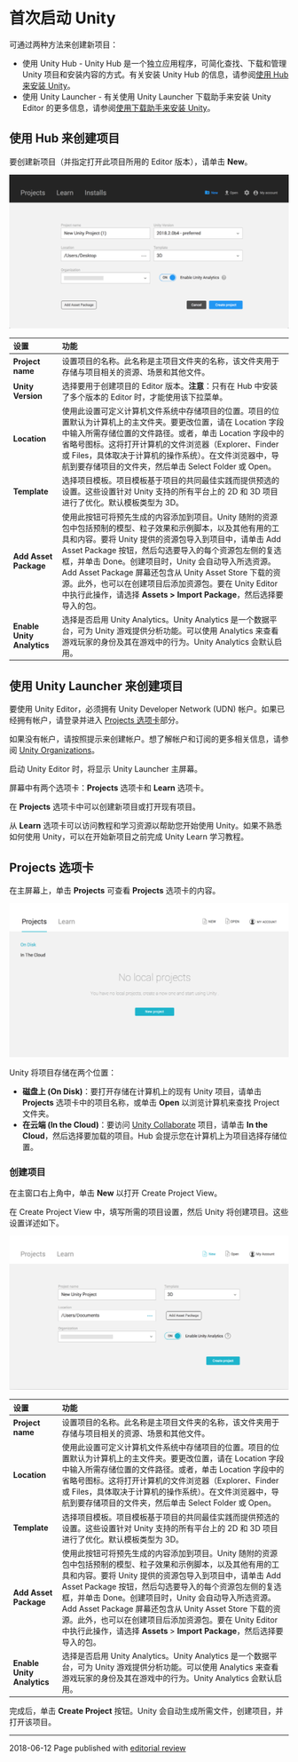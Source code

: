 # 首次启动 Unity

可通过两种方法来创建新项目：

* 使用 Unity Hub - Unity Hub 是一个独立应用程序，可简化查找、下载和管理 Unity 项目和安装内容的方式。有关安装 Unity Hub 的信息，请参阅[使用 Hub 来安装 Unity](GettingStartedInstallingHub.html)。
* 使用 Unity Launcher - 有关使用 Unity Launcher 下载助手来安装 Unity Editor 的更多信息，请参阅[使用下载助手来安装 Unity](DeployingUnityOffline.html)。

## 使用 Hub 来创建项目

要创建新项目（并指定打开此项目所用的 Editor 版本），请单击 __New__。

![在 Hub 中创建项目](../uploads/Main/gs_crate_project_hub.png)

| 设置| 功能 |
|:---|:---| 
| __Project name__| 设置项目的名称。此名称是主项目文件夹的名称，该文件夹用于存储与项目相关的资源、场景和其他文件。  |
| __Unity Version__| 选择要用于创建项目的 Editor 版本。**注意**：只有在 Hub 中安装了多个版本的 Editor 时，才能使用该下拉菜单。 |
| __Location__| 使用此设置可定义计算机文件系统中存储项目的位置。项目的位置默认为计算机上的主文件夹。要更改位置，请在 Location 字段中输入所需存储位置的文件路径。或者，单击 Location 字段中的省略号图标。这将打开计算机的文件浏览器（Explorer、Finder 或 Files，具体取决于计算机的操作系统）。在文件浏览器中，导航到要存储项目的文件夹，然后单击 Select Folder 或 Open。 |
| __Template__| 选择项目模板。项目模板基于项目的共同最佳实践而提供预选的设置。这些设置针对 Unity 支持的所有平台上的 2D 和 3D 项目进行了优化。默认模板类型为 3D。  |
| __Add Asset Package__| 使用此按钮可将预先生成的内容添加到项目。Unity 随附的资源包中包括预制的模型、粒子效果和示例脚本，以及其他有用的工具和内容。要将 Unity 提供的资源包导入到项目中，请单击 Add Asset Package 按钮，然后勾选要导入的每个资源包左侧的复选框，并单击 Done。创建项目时，Unity 会自动导入所选资源。Add Asset Package 屏幕还包含从 Unity Asset Store 下载的资源。此外，也可以在创建项目后添加资源包。要在 Unity Editor 中执行此操作，请选择 __Assets > Import Package__，然后选择要导入的包。 |
| __Enable Unity Analytics__| 选择是否启用 Unity Analytics。Unity Analytics 是一个数据平台，可为 Unity 游戏提供分析功能。可以使用 Analytics 来查看游戏玩家的身份及其在游戏中的行为。Unity Analytics 会默认启用。 |

## 使用 Unity Launcher 来创建项目

要使用 Unity Editor，必须拥有 Unity Developer Network (UDN) 帐户。如果已经拥有帐户，请登录并进入 [Projects 选项卡](#projects)部分。

如果没有帐户，请按照提示来创建帐户。想了解帐户和订阅的更多相关信息，请参阅 [Unity Organizations](OrgsUnityOrganizations.html)。

启动 Unity Editor 时，将显示 Unity Launcher 主屏幕。

屏幕中有两个选项卡：__Projects__ 选项卡和 __Learn__ 选项卡。

在 __Projects__ 选项卡中可以创建新项目或打开现有项目。

从 __Learn__ 选项卡可以访问教程和学习资源以帮助您开始使用 Unity。如果不熟悉如何使用 Unity，可以在开始新项目之前完成 Unity Learn 学习教程。


<a name="projects"></a> 
## Projects 选项卡

在主屏幕上，单击 __Projects__ 可查看 __Projects__ 选项卡的内容。

![主屏幕中的 Project 选项卡](../uploads/Main/gs_edtor_projects_tab.png)

Unity 将项目存储在两个位置：

* __磁盘上 (On Disk)__：要打开存储在计算机上的现有 Unity 项目，请单击 __Projects__ 选项卡中的项目名称，或单击 __Open__ 以浏览计算机来查找 Project 文件夹。
* __在云端 (In the Cloud)__：要访问 [Unity Collaborate](UnityCollaborate.html) 项目，请单击 __In the Cloud__，然后选择要加载的项目。Hub 会提示您在计算机上为项目选择存储位置。

### 创建项目

在主窗口右上角中，单击 __New__ 以打开 Create Project View。

在 Create Project View 中，填写所需的项目设置，然后 Unity 将创建项目。这些设置详述如下。

![主屏幕的 Create Project 窗口](../uploads/Main/gs_editor_home_screen.png)

| 设置| 功能 |
|:---|:---| 
| __Project name__| 设置项目的名称。此名称是主项目文件夹的名称，该文件夹用于存储与项目相关的资源、场景和其他文件。  |
| __Location__| 使用此设置可定义计算机文件系统中存储项目的位置。项目的位置默认为计算机上的主文件夹。要更改位置，请在 Location 字段中输入所需存储位置的文件路径。或者，单击 Location 字段中的省略号图标。这将打开计算机的文件浏览器（Explorer、Finder 或 Files，具体取决于计算机的操作系统）。在文件浏览器中，导航到要存储项目的文件夹，然后单击 Select Folder 或 Open。 |
| __Template__| 选择项目模板。项目模板基于项目的共同最佳实践而提供预选的设置。这些设置针对 Unity 支持的所有平台上的 2D 和 3D 项目进行了优化。默认模板类型为 3D。  |
| __Add Asset Package__| 使用此按钮可将预先生成的内容添加到项目。Unity 随附的资源包中包括预制的模型、粒子效果和示例脚本，以及其他有用的工具和内容。要将 Unity 提供的资源包导入到项目中，请单击 Add Asset Package 按钮，然后勾选要导入的每个资源包左侧的复选框，并单击 Done。创建项目时，Unity 会自动导入所选资源。Add Asset Package 屏幕还包含从 Unity Asset Store 下载的资源。此外，也可以在创建项目后添加资源包。要在 Unity Editor 中执行此操作，请选择 __Assets__ > __Import Package__，然后选择要导入的包。 |
| __Enable Unity Analytics__| 选择是否启用 Unity Analytics。Unity Analytics 是一个数据平台，可为 Unity 游戏提供分析功能。可以使用 Analytics 来查看游戏玩家的身份及其在游戏中的行为。Unity Analytics 会默认启用。 |

完成后，单击 __Create Project__ 按钮。Unity 会自动生成所需文件，创建项目，并打开该项目。

--------------------------------
<span class="page-edit">2018-06-12 Page published with [editorial review](DocumentationEditorialReview.html)
</span>
